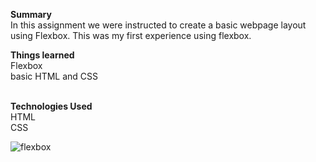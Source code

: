  <strong>Summary</strong><br/>
In this assignment we were instructed to create a basic webpage layout using Flexbox. This was my first experience using flexbox. 

<strong>Things learned</strong><br/>
Flexbox<br/>
basic HTML and CSS<br/>

<br/>
<strong>Technologies Used</strong><br/>
HTML<br/>
CSS<br/>




![flexbox](https://user-images.githubusercontent.com/44300521/49704567-76da5180-fbe2-11e8-9bf5-2d7af83039bf.gif)

